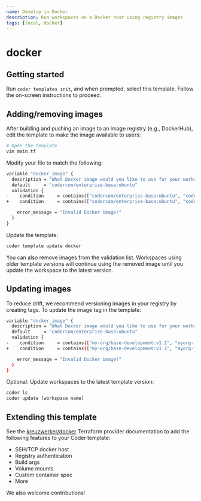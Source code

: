 ```yaml
---
name: Develop in Docker
description: Run workspaces on a Docker host using registry images 
tags: [local, docker]
---
```


# docker

## Getting started

Run `coder templates init`, and when prompted, select this template. Follow the
on-screen instructions to proceed.

## Adding/removing images

After building and pushing an image to an image registry (e.g., DockerHub), edit
the template to make the image available to users:

```sh
# Open the template
vim main.tf
```

Modify your file to match the following:

```dockerfile
variable "docker_image" {
  description = "What Docker image would you like to use for your workspace?"
  default     = "codercom/enterprise-base:ubuntu"
  validation {
-    condition     = contains(["codercom/enterprise-base:ubuntu", "codercom/enterprise-node:ubuntu", "codercom/enterprise-intellij:ubuntu"], var.docker_image)
+    condition     = contains(["codercom/enterprise-base:ubuntu", "codercom/enterprise-node:ubuntu", "codercom/enterprise-intellij:ubuntu", "codercom/enterprise-golang:ubuntu"], var.docker_image)

    error_message = "Invalid Docker image!"
  }
}
```

Update the template:

```sh
coder template update docker
```

You can also remove images from the validation list. Workspaces using older template versions will continue using
the removed image until you update the workspace to the latest version.

## Updating images

To reduce drift, we recommend versioning images in your registry by creating tags. To update the image tag in the template:

```sh
variable "docker_image" {
  description = "What Docker image would you like to use for your workspace?"
  default     = "codercom/enterprise-base:ubuntu"
  validation {
-    condition     = contains(["my-org/base-development:v1.1", "myorg-java-development:v1.1"], var.docker_image)
+    condition     = contains(["my-org/base-development:v1.1", "myorg-java-development:v1.2"], var.docker_image)

    error_message = "Invalid Docker image!"
  }
}
```

Optional: Update workspaces to the latest template version:

```sh
coder ls
coder update [workspace name]
```

## Extending this template

See the [kreuzwerker/docker](https://registry.terraform.io/providers/kreuzwerker/docker) Terraform provider documentation to
add the following features to your Coder template:

- SSH/TCP docker host
- Registry authentication
- Build args
- Volume mounts
- Custom container spec
- More

We also welcome contributions!
